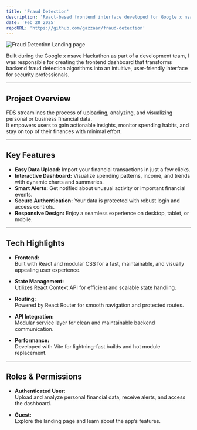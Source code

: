 ```yaml
---
title: 'Fraud Detection'
description: 'React-based frontend interface developed for Google x nsave Hackathon. Transforms complex fraud detection analytics into an accessible dashboard with real-time monitoring and interactive data visualization'
date: 'Feb 28 2025'
repoURL: 'https://github.com/gazzaar/fraud-detection'
---
```


![Fraud Detection Landing page](/fraud-demo.png)

Built during the Google x nsave Hackathon as part of a development team,
I was responsible for creating the frontend dashboard
that transforms backend fraud detection algorithms into an intuitive,
user-friendly interface for security professionals.

---

## Project Overview

FDS streamlines the process of uploading, analyzing, and visualizing personal or business financial data.  
It empowers users to gain actionable insights, monitor spending habits, and stay on top of their finances with minimal effort.

---

## Key Features

- **Easy Data Upload:** Import your financial transactions in just a few clicks.
- **Interactive Dashboard:** Visualize spending patterns, income, and trends with dynamic charts and summaries.
- **Smart Alerts:** Get notified about unusual activity or important financial events.
- **Secure Authentication:** Your data is protected with robust login and access controls.
- **Responsive Design:** Enjoy a seamless experience on desktop, tablet, or mobile.

---

## Tech Highlights

- **Frontend:**  
  Built with React and modular CSS for a fast, maintainable, and visually appealing user experience.

- **State Management:**  
  Utilizes React Context API for efficient and scalable state handling.

- **Routing:**  
  Powered by React Router for smooth navigation and protected routes.

- **API Integration:**  
  Modular service layer for clean and maintainable backend communication.

- **Performance:**  
  Developed with Vite for lightning-fast builds and hot module replacement.

---

## Roles & Permissions

- **Authenticated User:**  
  Upload and analyze personal financial data, receive alerts, and access the dashboard.

- **Guest:**  
  Explore the landing page and learn about the app’s features.
